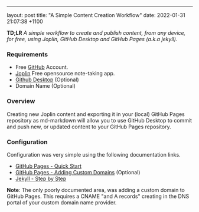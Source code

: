 ---
layout: post
title:  "A Simple Content Creation Workflow"
date:   2022-01-31 21:07:38 +1100

**TD;LR** *A simple workflow to create and publish content, from any device, for free, using Joplin, GitHub Desktop and GitHub Pages (a.k.a jekyll).*

### Requirements
- Free [GitHub](https://github.com/join) Account.
- [Joplin](https://joplinapp.org/download/) Free opensource note-taking app.
- [Github Desktop](https://desktop.github.com/) (Optional)
- Domain Name (Optional)

### Overview
Creating new Joplin content and exporting it in your (local) GitHub Pages repository as md-markdown will allow you to use GitHub Desktop to commit and push new, or updated content to your GitHub Pages repository.

### Configuration
Configuration was very simple using the following documentation links.
- [GitHub Pages - Quick Start](https://docs.github.com/en/pages/quickstart)
- [GitHub Pages - Adding Custom Domains](https://docs.github.com/en/pages/configuring-a-custom-domain-for-your-github-pages-site/about-custom-domains-and-github-pages) (Optional)
- [Jekyll - Step by Step](https://jekyllrb.com/docs/step-by-step/01-setup/)

**Note**: The only poorly documented area, was adding a custom domain to GitHub Pages. This requires a CNAME "and A records" creating in the DNS portal of your custom domain name provider.
